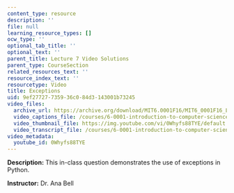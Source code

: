 ```yaml
---
content_type: resource
description: ''
file: null
learning_resource_types: []
ocw_type: ''
optional_tab_title: ''
optional_text: ''
parent_title: Lecture 7 Video Solutions
parent_type: CourseSection
related_resources_text: ''
resource_index_text: ''
resourcetype: Video
title: Exceptions
uid: 9ef27727-7359-36c0-84d3-143001b73245
video_files:
  archive_url: https://archive.org/download/MIT6.0001F16/MIT6_0001F16_Lecture_07_exercise_03_300k.mp4
  video_captions_file: /courses/6-0001-introduction-to-computer-science-and-programming-in-python-fall-2016/8f794e1885df50c8b863a7c6f9f1dc11_0Whyfs88TYE.vtt
  video_thumbnail_file: https://img.youtube.com/vi/0Whyfs88TYE/default.jpg
  video_transcript_file: /courses/6-0001-introduction-to-computer-science-and-programming-in-python-fall-2016/a498a7c00294f5302221a276a8e2de3d_0Whyfs88TYE.pdf
video_metadata:
  youtube_id: 0Whyfs88TYE
---
```


**Description:** This in-class question demonstrates the use of exceptions in Python.

**Instructor:** Dr. Ana Bell
